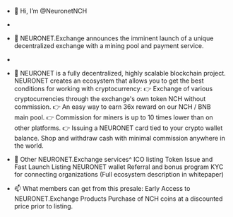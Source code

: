 - 👋 Hi, I’m @NeuronetNCH
- 
- 👀 NEURONET.Exchange announces the imminent launch of a unique decentralized exchange with a mining pool and payment service.
- 
- 🌱 NEURONET is a fully decentralized, highly scalable blockchain project. NEURONET creates an ecosystem that allows you to get the best conditions for working with cryptocurrency:
👉 Exchange of various cryptocurrencies through the exchange's own token NCH without commission.
👉 An easy way to earn 36x reward on our NCH / BNB main pool.
👉 Commission for miners is up to 10 times lower than on other platforms.
👉 Issuing a NEURONET card tied to your crypto wallet balance. Shop and withdraw cash with minimal commission anywhere in the world.

- 💞️ Other NEURONET.Exchange services^
ICO listing
Token Issue and Fast Launch Listing
NEURONET wallet
Referral and bonus program
KYC for connecting organizations
(Full ecosystem description in whitepaper)

- 📫 What members can get from this presale:
Early Access to NEURONET.Exchange Products
Purchase of NCH coins at a discounted price prior to listing.

<!---
NeuronetNCH/NeuronetNCH is a ✨ special ✨ repository because its `README.md` (this file) appears on your GitHub profile.
You can click the Preview link to take a look at your changes.
--->
